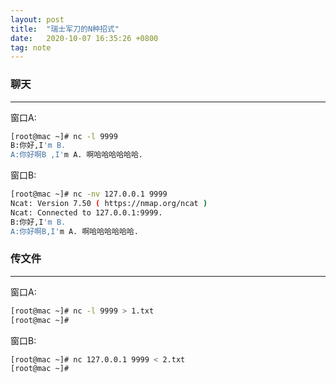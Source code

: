 ```yaml
---
layout: post
title:  "瑞士军刀的N种招式"
date:   2020-10-07 16:35:26 +0800
tag: note
---
```




### 聊天
---
窗口A:
```bash
[root@mac ~]# nc -l 9999
B:你好,I'm B.
A:你好啊B ,I'm A. 啊哈哈哈哈哈哈.
```

窗口B:
```bash
[root@mac ~]# nc -nv 127.0.0.1 9999
Ncat: Version 7.50 ( https://nmap.org/ncat )
Ncat: Connected to 127.0.0.1:9999.
B:你好,I'm B.
A:你好啊B,I'm A. 啊哈哈哈哈哈哈.
```

### 传文件
---
窗口A:
```bash
[root@mac ~]# nc -l 9999 > 1.txt
[root@mac ~]#
```

窗口B:
```bash
[root@mac ~]# nc 127.0.0.1 9999 < 2.txt
[root@mac ~]#
```
